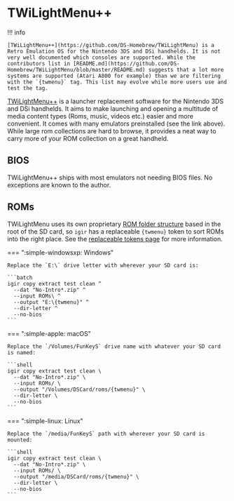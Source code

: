 # TWiLightMenu++

!!! info

    [TWiLightMenu++](https://github.com/DS-Homebrew/TWiLightMenu) is a Retro Emulation OS for the Nintendo 3DS and DSi handhelds. It is not very well documented which consoles are supported. While the contributors list in [README.md](https://github.com/DS-Homebrew/TWiLightMenu/blob/master/README.md) suggests that a lot more systems are supported (Atari A800 for example) than we are filtering with the `{twmenu}` tag. This list may evolve while more users use and test the tag.

[TWiLightMenu++](https://github.com/DS-Homebrew/TWiLightMenu) is a launcher replacement software for the Nintendo 3DS and DSi handhelds. It aims to make launching and opening a multitude of media content types (Roms, music, videos etc.) easier and more convenient. It comes with many emulators preinstalled (see the link above). While large rom collections are hard to browse, it provides a neat way to carry more of your ROM collection on a great handheld.

## BIOS

TWiLightMenu++ ships with most emulators not needing BIOS files. No exceptions are known to the author.

## ROMs

TWiLightMenu uses its own proprietary [ROM folder structure](https://github.com/DS-Homebrew/TWiLightMenu/tree/master/7zfile/roms) based in the root of the SD card, so `igir` has a replaceable `{twmenu}` token to sort ROMs into the right place. See the [replaceable tokens page](../../output/tokens.md) for more information.

=== ":simple-windowsxp: Windows"

    Replace the `E:\` drive letter with wherever your SD card is:

    ```batch
    igir copy extract test clean ^
      --dat "No-Intro*.zip" ^
      --input ROMs\ ^
      --output "E:\{twmenu}" ^
      --dir-letter ^
      --no-bios
    ```

=== ":simple-apple: macOS"

    Replace the `/Volumes/FunKeyS` drive name with whatever your SD card is named:

    ```shell
    igir copy extract test clean \
      --dat "No-Intro*.zip" \
      --input ROMs/ \
      --output "/Volumes/DSCard/roms/{twmenu}" \
      --dir-letter \
      --no-bios
    ```

=== ":simple-linux: Linux"

    Replace the `/media/FunKeyS` path with wherever your SD card is mounted:

    ```shell
    igir copy extract test clean \
      --dat "No-Intro*.zip" \
      --input ROMs/ \
      --output "/media/DSCard/roms/{twmenu}" \
      --dir-letter \
      --no-bios
    ```
